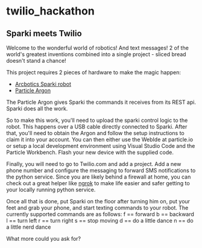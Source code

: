 # twilio_hackathon

## Sparki meets Twilio

Welcome to the wonderful world of robotics!  And text messages!  2 of the world's greatest 
inventions combined into a single project - sliced bread doesn't stand a chance!

This project requires 2 pieces of hardware to make the magic happen:
  - [Arcbotics Sparki robot](http://arcbotics.com/products/sparki/)
  - [Particle Argon](https://store.particle.io/products/argon)
  
  The Particle Argon gives Sparki the commands it receives from its REST api.  Sparki does all the work.
  
  So to make this work, you'll need to upload the sparki control logic to the robot.  This happens over a USB 
  cable directly connected to Sparki.  After that, you'll need to obtain the Argon and follow the setup instructions
  to claim it into your account.  You can then either use the WebIde at particle.io or setup a local development 
  environment using Visual Studio Code and the Particle Workbench.  Flash your new device with the supplied code.
  
  Finally, you will need to go to Twilio.com and add a project.  Add a new phone number and configure the messaging 
  to forward SMS notifications to the python service.  Since you are likely behind a firewall at home, you can check
  out a great helper like [ngrok](https://ngrok.com/) to make life easier and safer getting to your locally running
  python service.
  
  Once all that is done, put Sparki on the floor after turning him on, put your feet and grab your phone, and start
  texting commands to your robot.  The currently supported commands are as follows:
                 f  ==  forward
                 b  ==  backward
                 l  ==  turn left 
                 r  ==  turn right
                 s  ==  stop moving
                 d  ==  do a little dance
                 n  ==  do a little nerd dance
                 
  What more could you ask for?
